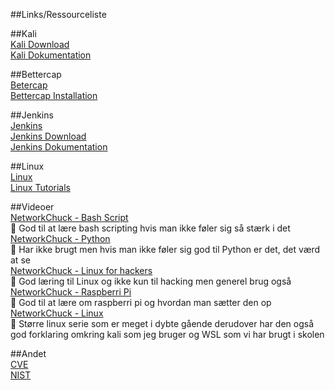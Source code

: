 ##Links/Ressourceliste

##Kali  
[Kali Download](https://www.kali.org/get-kali/#kali-platforms)  
[Kali Dokumentation](https://www.kali.org/docs/)  

##Bettercap  
[Betercap](https://www.bettercap.org)  
[Bettercap Installation](https://www.bettercap.org/installation/)  

##Jenkins  
[Jenkins](https://www.jenkins.io)  
[Jenkins Download](https://www.jenkins.io/download/)  
[Jenkins Dokumentation](https://www.jenkins.io/doc/)  

##Linux  
[Linux](https://www.linux.org)  
[Linux Tutorials](https://www.linux.org/forums/#linux-tutorials.122)  

##Videoer  
[NetworkChuck - Bash Script](https://www.youtube.com/playlist?list=PLIhvC56v63IKioClkSNDjW7iz-6TFvLwS)  
      🔹 God til at lære bash scripting hvis man ikke føler sig så stærk i det  
[NetworkChuck - Python](https://www.youtube.com/playlist?list=PLIhvC56v63ILPDA2DQBv0IKzqsWTZxCkp)  
      🔹 Har ikke brugt men hvis man ikke føler sig god til Python er det, det værd at se  
[NetworkChuck - Linux for hackers](https://www.youtube.com/playlist?list=PLIhvC56v63IJIujb5cyE13oLuyORZpdkL)  
      🔹 God læring til Linux og ikke kun til hacking men generel brug også  
[NetworkChuck - Raspberri Pi](https://www.youtube.com/playlist?list=PLIhvC56v63IJzZZpe4SLlzWIWRnxUU5lD)  
      🔹 God til at lære om raspberri pi og hvordan man sætter den op  
[NetworkChuck - Linux](https://www.youtube.com/playlist?list=PLIhvC56v63IL2OjFvv_PI0B2yAXGfJLMI)  
      🔹 Større linux serie som er meget i dybte gående derudover har den også god forklaring omkring kali som jeg bruger og WSL som vi har brugt i skolen

##Andet  
[CVE](https://cve.mitre.org/index.html)  
[NIST](https://www.nist.gov)
